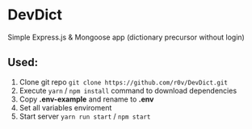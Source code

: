# DevDict
Simple Express.js &amp; Mongoose app (dictionary precursor without login)

## Used:
1. Clone git repo `git clone https://github.com/r0v/DevDict.git` 
2. Execute `yarn` / `npm install` command to download dependencies 
3. Copy **.env-example** and rename to **.env**
4. Set all variables enviroment 
5. Start server `yarn run start` / `npm start` 
